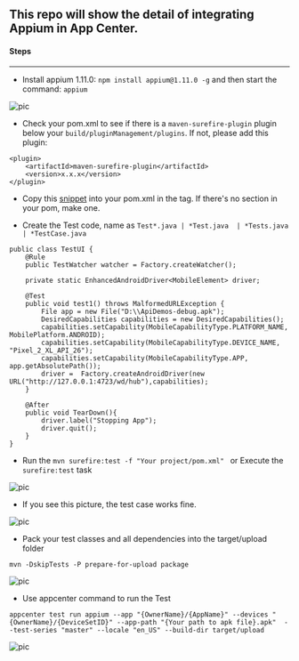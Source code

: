 ## This repo will show the detail of integrating Appium in App Center.


#### Steps
----
* Install appium 1.11.0: `npm install appium@1.11.0 -g` and then start the command: `appium`

![](https://github.com/saanl/AppCenter_Appium/imgs/p1.jpg "pic")

* Check your pom.xml to see if there is a `maven-surefire-plugin` plugin below your `build/pluginManagement/plugins`. If not, please add this plugin:

````
<plugin>
	<artifactId>maven-surefire-plugin</artifactId>
	<version>x.x.x</version>
</plugin>
````

* Copy this [snippet](https://github.com/Microsoft/AppCenter-Test-Appium-Java-Extensions/blob/master/uploadprofilesnippet.xml) into your pom.xml in the <profiles> tag. If there's no <profiles> section in your pom, make one.

* Create the Test code, name as `Test*.java | *Test.java  | *Tests.java  | *TestCase.java`

````
public class TestUI {
    @Rule
    public TestWatcher watcher = Factory.createWatcher();

    private static EnhancedAndroidDriver<MobileElement> driver;

    @Test
    public void test1() throws MalformedURLException {
        File app = new File("D:\\ApiDemos-debug.apk");
        DesiredCapabilities capabilities = new DesiredCapabilities();
        capabilities.setCapability(MobileCapabilityType.PLATFORM_NAME, MobilePlatform.ANDROID);
        capabilities.setCapability(MobileCapabilityType.DEVICE_NAME, "Pixel_2_XL_API_26");
        capabilities.setCapability(MobileCapabilityType.APP, app.getAbsolutePath());
        driver =  Factory.createAndroidDriver(new URL("http://127.0.0.1:4723/wd/hub"),capabilities);
    }

    @After
    public void TearDown(){
        driver.label("Stopping App");
        driver.quit();
    }
}
````

* Run the `mvn surefire:test -f "Your project/pom.xml" ` or Execute the `surefire:test` task

![](https://github.com/saanl/AppCenter_Appium/imgs/p2.jpg "pic")


* If you see this picture, the test case works fine.

![](https://github.com/saanl/AppCenter_Appium/imgs/p3.jpg "pic")


* Pack your test classes and all dependencies into the target/upload folder

`mvn -DskipTests -P prepare-for-upload package`

![](https://github.com/saanl/AppCenter_Appium/imgs/p4.jpg "pic")


* Use appcenter command to run the Test

````
appcenter test run appium --app "{OwnerName}/{AppName}" --devices "{OwnerName}/{DeviceSetID}" --app-path "{Your path to apk file}.apk"  --test-series "master" --locale "en_US" --build-dir target/upload
````

![](https://github.com/saanl/AppCenter_Appium/imgs/p5.jpg "pic")
